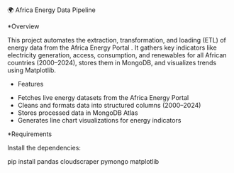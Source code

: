 🌍 Africa Energy Data Pipeline


*Overview

This project automates the extraction, transformation, and loading (ETL) of energy data from the Africa Energy Portal
.
It gathers key indicators like electricity generation, access, consumption, and renewables for all African countries (2000–2024), stores them in MongoDB, and visualizes trends using Matplotlib.

* Features

- Fetches live energy datasets from the Africa Energy Portal
- Cleans and formats data into structured columns (2000–2024)
- Stores processed data in MongoDB Atlas
- Generates line chart visualizations for energy indicators

 *Requirements

Install the dependencies:

pip install pandas cloudscraper pymongo matplotlib
